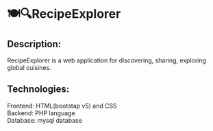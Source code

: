 # 🍽️🔍RecipeExplorer
## **Description:**
RecipeExplorer is a web application for discovering, sharing, exploring global cuisines.
## **Technologies:**
Frontend: HTML(bootstap v5) and CSS <br/>
Backend: PHP language <br/>
Database: mysql database <br/>
